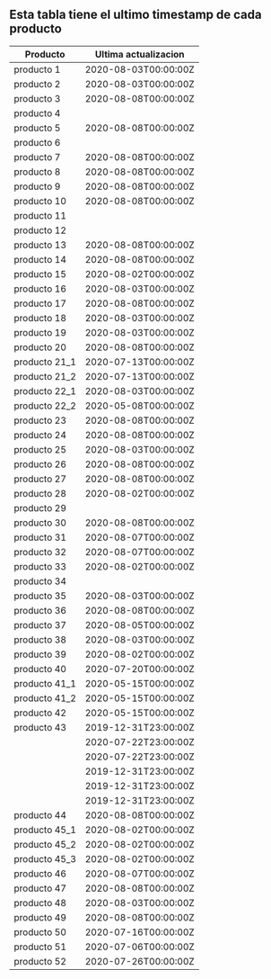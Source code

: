 ## Esta tabla tiene el ultimo timestamp de cada producto
|Producto|Ultima actualizacion |
|------ |------ |
|producto 1|2020-08-03T00:00:00Z|
|producto 2|2020-08-03T00:00:00Z|
|producto 3|2020-08-08T00:00:00Z|
|producto 4|
|producto 5|2020-08-08T00:00:00Z|
|producto 6|
|producto 7|2020-08-08T00:00:00Z|
|producto 8|2020-08-08T00:00:00Z|
|producto 9|2020-08-08T00:00:00Z|
|producto 10|2020-08-08T00:00:00Z|
|producto 11|
|producto 12|
|producto 13|2020-08-08T00:00:00Z|
|producto 14|2020-08-08T00:00:00Z|
|producto 15|2020-08-02T00:00:00Z|
|producto 16|2020-08-03T00:00:00Z|
|producto 17|2020-08-08T00:00:00Z|
|producto 18|2020-08-03T00:00:00Z|
|producto 19|2020-08-03T00:00:00Z|
|producto 20|2020-08-08T00:00:00Z|
|producto 21_1|2020-07-13T00:00:00Z|
|producto 21_2|2020-07-13T00:00:00Z|
|producto 22_1|2020-08-03T00:00:00Z|
|producto 22_2|2020-05-08T00:00:00Z|
|producto 23|2020-08-08T00:00:00Z|
|producto 24|2020-08-08T00:00:00Z|
|producto 25|2020-08-03T00:00:00Z|
|producto 26|2020-08-08T00:00:00Z|
|producto 27|2020-08-08T00:00:00Z|
|producto 28|2020-08-02T00:00:00Z|
|producto 29|
|producto 30|2020-08-08T00:00:00Z|
|producto 31|2020-08-07T00:00:00Z|
|producto 32|2020-08-07T00:00:00Z|
|producto 33|2020-08-02T00:00:00Z|
|producto 34|
|producto 35|2020-08-03T00:00:00Z|
|producto 36|2020-08-08T00:00:00Z|
|producto 37|2020-08-05T00:00:00Z|
|producto 38|2020-08-03T00:00:00Z|
|producto 39|2020-08-02T00:00:00Z|
|producto 40|2020-07-20T00:00:00Z|
|producto 41_1|2020-05-15T00:00:00Z|
|producto 41_2|2020-05-15T00:00:00Z|
|producto 42|2020-05-15T00:00:00Z|
|producto 43|2019-12-31T23:00:00Z|
| |2020-07-22T23:00:00Z|
| |2020-07-22T23:00:00Z|
| |2019-12-31T23:00:00Z|
| |2019-12-31T23:00:00Z|
| |2019-12-31T23:00:00Z|
|producto 44|2020-08-08T00:00:00Z|
|producto 45_1|2020-08-02T00:00:00Z|
|producto 45_2|2020-08-02T00:00:00Z|
|producto 45_3|2020-08-02T00:00:00Z|
|producto 46|2020-08-07T00:00:00Z|
|producto 47|2020-08-08T00:00:00Z|
|producto 48|2020-08-03T00:00:00Z|
|producto 49|2020-08-08T00:00:00Z|
|producto 50|2020-07-16T00:00:00Z|
|producto 51|2020-07-06T00:00:00Z|
|producto 52|2020-07-26T00:00:00Z|
